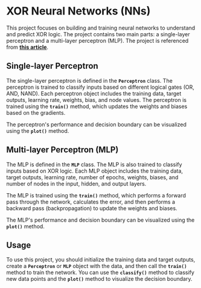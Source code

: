 # **XOR Neural Networks (NNs)**

This project focuses on building and training neural networks to understand and predict XOR logic. The project contains two main parts: a single-layer perceptron and a multi-layer perceptron (MLP). The project is referenced from **[this article](https://towardsdatascience.com/how-neural-networks-solve-the-xor-problem-59763136bdd7)**.

## **Single-layer Perceptron**

The single-layer perceptron is defined in the **`Perceptron`** class. The perceptron is trained to classify inputs based on different logical gates (OR, AND, NAND). Each perceptron object includes the training data, target outputs, learning rate, weights, bias, and node values. The perceptron is trained using the **`train()`** method, which updates the weights and biases based on the gradients.

The perceptron's performance and decision boundary can be visualized using the **`plot()`** method.

## **Multi-layer Perceptron (MLP)**

The MLP is defined in the **`MLP`** class. The MLP is also trained to classify inputs based on XOR logic. Each MLP object includes the training data, target outputs, learning rate, number of epochs, weights, biases, and number of nodes in the input, hidden, and output layers.

The MLP is trained using the **`train()`** method, which performs a forward pass through the network, calculates the error, and then performs a backward pass (backpropagation) to update the weights and biases.

The MLP's performance and decision boundary can be visualized using the **`plot()`** method.

## **Usage**

To use this project, you should initialize the training data and target outputs, create a **`Perceptron`** or **`MLP`** object with the data, and then call the **`train()`** method to train the network. You can use the **`classify()`** method to classify new data points and the **`plot()`** method to visualize the decision boundary.